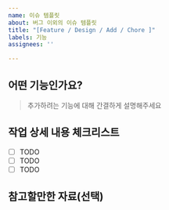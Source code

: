 ```yaml
---
name: 이슈 템플릿
about: 버그 이외의 이슈 템플릿
title: "[Feature / Design / Add / Chore ]"
labels: 기능
assignees: ''

---
```


## 어떤 기능인가요?

> 추가하려는 기능에 대해 간결하게 설명해주세요

## 작업 상세 내용 체크리스트

- [ ] TODO
- [ ] TODO
- [ ] TODO

## 참고할만한 자료(선택)

